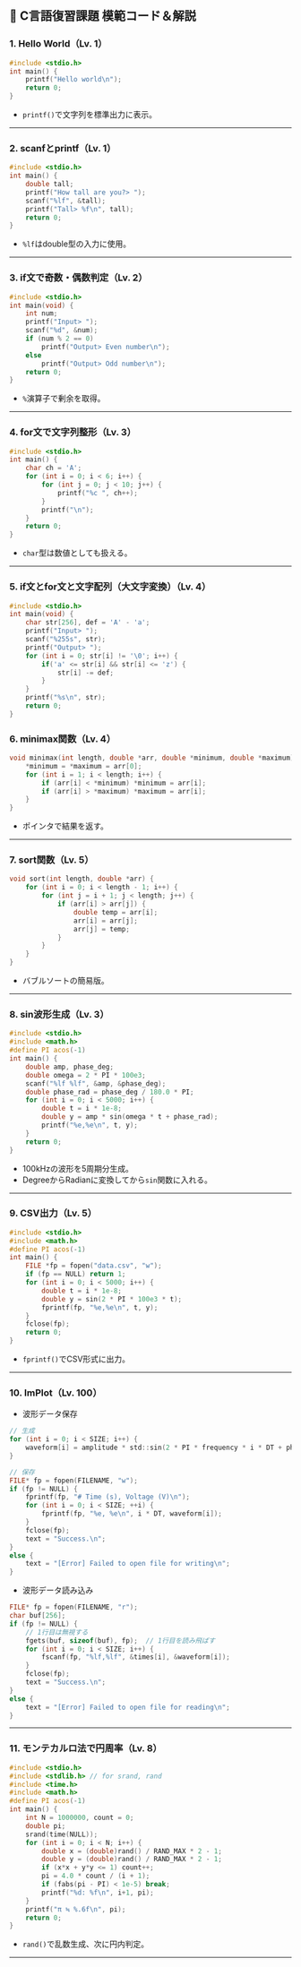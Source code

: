 ## 🧠 C言語復習課題 模範コード＆解説

### 1. Hello World（Lv. 1）
```c
#include <stdio.h>
int main() {
    printf("Hello world\n");
    return 0;
}
```
- `printf()`で文字列を標準出力に表示。

---

### 2. scanfとprintf（Lv. 1）
```c
#include <stdio.h>
int main() {
    double tall;
    printf("How tall are you?> ");
    scanf("%lf", &tall);
    printf("Tall> %f\n", tall);
    return 0;
}
```
- `%lf`はdouble型の入力に使用。

---

### 3. if文で奇数・偶数判定（Lv. 2）
```c
#include <stdio.h>
int main(void) {
    int num;
    printf("Input> ");
    scanf("%d", &num);
    if (num % 2 == 0)
        printf("Output> Even number\n");
    else
        printf("Output> Odd number\n");
    return 0;
}
```
- `%`演算子で剰余を取得。

---

### 4. for文で文字列整形（Lv. 3）
```c
#include <stdio.h>
int main() {
    char ch = 'A';
    for (int i = 0; i < 6; i++) {
        for (int j = 0; j < 10; j++) {
            printf("%c ", ch++);
        }
        printf("\n");
    }
    return 0;
}
```
- `char`型は数値としても扱える。

---

### 5. if文とfor文と文字配列（大文字変換）（Lv. 4）
```c
#include <stdio.h>
int main(void) {
    char str[256], def = 'A' - 'a';
    printf("Input> ");
    scanf("%255s", str);
    printf("Output> ");
    for (int i = 0; str[i] != '\0'; i++) {
        if('a' <= str[i] && str[i] <= 'z') {
            str[i] -= def;
        }
    }
    printf("%s\n", str);
    return 0;
}
```
### 6. minimax関数（Lv. 4）
```c
void minimax(int length, double *arr, double *minimum, double *maximum) {
    *minimum = *maximum = arr[0];
    for (int i = 1; i < length; i++) {
        if (arr[i] < *minimum) *minimum = arr[i];
        if (arr[i] > *maximum) *maximum = arr[i];
    }
}
```
- ポインタで結果を返す。

---

### 7. sort関数（Lv. 5）
```c
void sort(int length, double *arr) {
    for (int i = 0; i < length - 1; i++) {
        for (int j = i + 1; j < length; j++) {
            if (arr[i] > arr[j]) {
                double temp = arr[i];
                arr[i] = arr[j];
                arr[j] = temp;
            }
        }
    }
}
```
- バブルソートの簡易版。

---

### 8. sin波形生成（Lv. 3）
```c
#include <stdio.h>
#include <math.h>
#define PI acos(-1)
int main() {
    double amp, phase_deg;
    double omega = 2 * PI * 100e3;
    scanf("%lf %lf", &amp, &phase_deg);
    double phase_rad = phase_deg / 180.0 * PI;
    for (int i = 0; i < 5000; i++) {
        double t = i * 1e-8;
        double y = amp * sin(omega * t + phase_rad);
        printf("%e,%e\n", t, y);
    }
    return 0;
}
```
- 100kHzの波形を5周期分生成。
- DegreeからRadianに変換してから`sin`関数に入れる。

---

### 9. CSV出力（Lv. 5）
```c
#include <stdio.h>
#include <math.h>
#define PI acos(-1)
int main() {
    FILE *fp = fopen("data.csv", "w");
    if (fp == NULL) return 1;
    for (int i = 0; i < 5000; i++) {
        double t = i * 1e-8;
        double y = sin(2 * PI * 100e3 * t);
        fprintf(fp, "%e,%e\n", t, y);
    }
    fclose(fp);
    return 0;
}
```
- `fprintf()`でCSV形式に出力。
---
### 10. ImPlot（Lv. 100）
- 波形データ保存
```c
// 生成
for (int i = 0; i < SIZE; i++) {
    waveform[i] = amplitude * std::sin(2 * PI * frequency * i * DT + phase_rad);
}

// 保存
FILE* fp = fopen(FILENAME, "w");
if (fp != NULL) {
    fprintf(fp, "# Time (s), Voltage (V)\n");
    for (int i = 0; i < SIZE; ++i) {
        fprintf(fp, "%e, %e\n", i * DT, waveform[i]);
    }
    fclose(fp);
    text = "Success.\n";
}
else {
    text = "[Error] Failed to open file for writing\n";
}
```
- 波形データ読み込み
```c
FILE* fp = fopen(FILENAME, "r");
char buf[256];
if (fp != NULL) {
    // 1行目は無視する
    fgets(buf, sizeof(buf), fp);  // 1行目を読み飛ばす
    for (int i = 0; i < SIZE; i++) {
        fscanf(fp, "%lf,%lf", &times[i], &waveform[i]);
    }
    fclose(fp);
    text = "Success.\n";
}
else {
    text = "[Error] Failed to open file for reading\n";
}
```
---

### 11. モンテカルロ法で円周率（Lv. 8）
```c
#include <stdio.h>
#include <stdlib.h> // for srand, rand
#include <time.h>
#include <math.h>
#define PI acos(-1)
int main() {
    int N = 1000000, count = 0;
    double pi;
    srand(time(NULL));
    for (int i = 0; i < N; i++) {
        double x = (double)rand() / RAND_MAX * 2 - 1;
        double y = (double)rand() / RAND_MAX * 2 - 1;
        if (x*x + y*y <= 1) count++;
        pi = 4.0 * count / (i + 1);
        if (fabs(pi - PI) < 1e-5) break;
        printf("%d: %f\n", i+1, pi);
    }
    printf("π ≒ %.6f\n", pi);
    return 0;
}
```
- `rand()`で乱数生成、次に円内判定。

---
